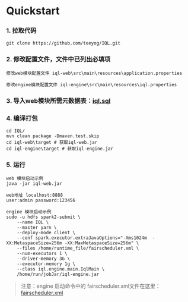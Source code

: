# Quickstart

### 1. 拉取代码
```
git clone https://github.com/teeyog/IQL.git
```
### 2. 修改配置文件，文件中已列出必填项
```
修改web模块配置文件 iql-web\src\main\resources\application.properties

修改engine模块配置文件 iql-engine\src\main\resources\iql.properties
```
### 3. 导入web模块所需元数据表：[iql.sql](https://github.com/teeyog/IQL/blob/master/docs/file/iql.sql)

### 4. 编译打包
```
cd IQL/
mvn clean package -Dmaven.test.skip
cd iql-web\target # 获取iql-web.jar
cd iql-engine\target # 获取iql-engine.jar
```

### 5. 运行
```
web 模块启动示例
java -jar iql-web.jar

web地址 localhost:8888
user:admin password:123456

engine 模块启动示例
sudo -u hdfs spark2-submit \
	--name IQL \
	--master yarn \
	--deploy-mode client \
	--conf spark.executor.extraJavaOptions="-Xms1024m  -XX:MetaspaceSize=256m -XX:MaxMetaspaceSize=256m" \
	--files /home/runtime_file/fairscheduler.xml \
	--num-executors 1 \
	--driver-memory 3G \ 
	--executor-memory 1g \   
	--class iql.engine.main.IqlMain \
	/home/run/jobJar/iql-engine.jar
```

> 注意：engine 启动命令中的 fairscheduler.xml文件在这里：[fairscheduler.xml](https://github.com/teeyog/IQL/blob/master/docs/file/fairscheduler.xml)

